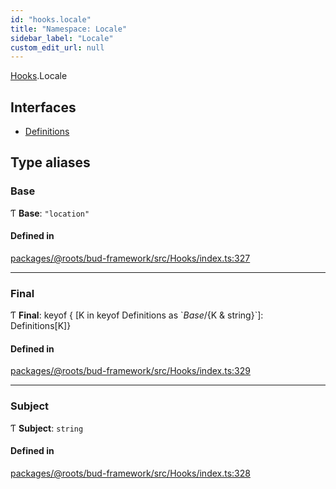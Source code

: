 ```yaml
---
id: "hooks.locale"
title: "Namespace: Locale"
sidebar_label: "Locale"
custom_edit_url: null
---
```


[Hooks](hooks.md).Locale

## Interfaces

- [Definitions](../interfaces/hooks.locale.definitions.md)

## Type aliases

### Base

Ƭ **Base**: ``"location"``

#### Defined in

[packages/@roots/bud-framework/src/Hooks/index.ts:327](https://github.com/roots/bud/blob/c3cf697d/packages/@roots/bud-framework/src/Hooks/index.ts#L327)

___

### Final

Ƭ **Final**: keyof { [K in keyof Definitions as \`${Base}/${K & string}\`]: Definitions[K]}

#### Defined in

[packages/@roots/bud-framework/src/Hooks/index.ts:329](https://github.com/roots/bud/blob/c3cf697d/packages/@roots/bud-framework/src/Hooks/index.ts#L329)

___

### Subject

Ƭ **Subject**: `string`

#### Defined in

[packages/@roots/bud-framework/src/Hooks/index.ts:328](https://github.com/roots/bud/blob/c3cf697d/packages/@roots/bud-framework/src/Hooks/index.ts#L328)

